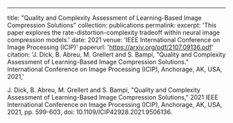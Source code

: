 ---
title: "Quality and Complexity Assessment of Learning-Based Image Compression Solutions"
collection: publications
permalink: 
excerpt: 'This paper explores the rate-distortion-complexity tradeoff within neural image compression models.'
date: 2021
venue: 'IEEE International Conference on Image Processing (ICIP)'
paperurl: 'https://arxiv.org/pdf/2107.09136.pdf'
citation: 'J. Dick, B. Abreu, M. Grellert and S. Bampi, &quot;Quality and Complexity Assessment of Learning-Based Image Compression Solutions.&quot; International Conference on Image Processing (ICIP), Anchorage, AK, USA, 2021,'

J. Dick, B. Abreu, M. Grellert and S. Bampi, "Quality and Complexity Assessment of Learning-Based Image Compression Solutions," 2021 IEEE International Conference on Image Processing (ICIP), Anchorage, AK, USA, 2021, pp. 599-603, doi: 10.1109/ICIP42928.2021.9506136.

